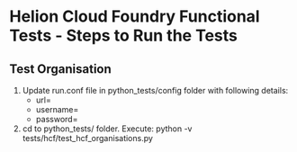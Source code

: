 # Helion Cloud Foundry Functional Tests - Steps to Run the Tests 

## Test Organisation
1. Update run.conf file in python_tests/config folder with following details:
     * url=<target-cluster-url>
     * username=<username>
     * password=<password>
2.  cd to python_tests/ folder.  Execute:  python -v tests/hcf/test_hcf_organisations.py
